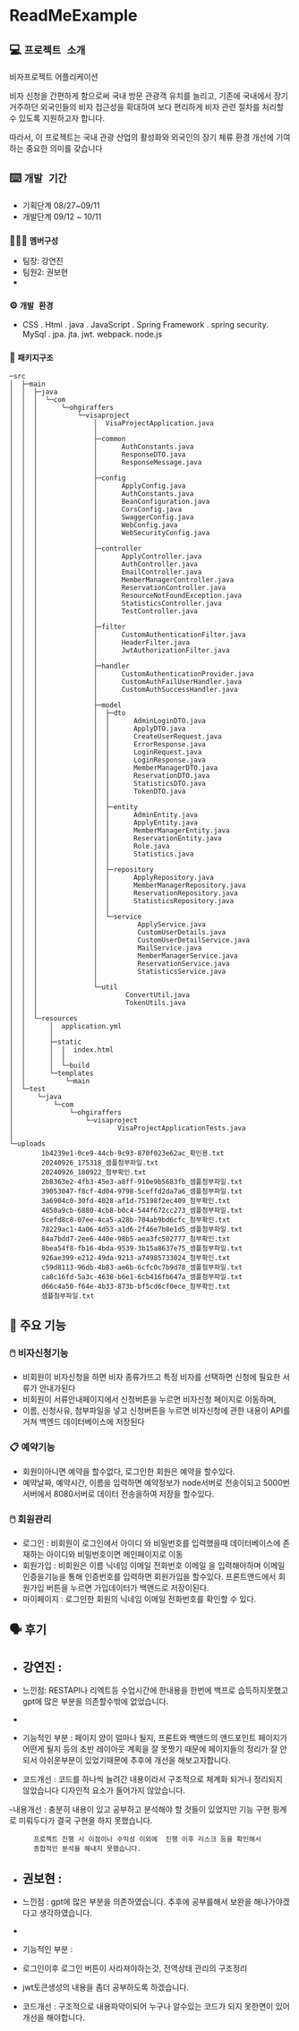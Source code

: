 # ReadMeExample

## 💻 `프로젝트 소개`
비자프로젝트 어플리케이션

비자 신청을 간편하게 함으로써 국내 방문 관광객 유치를 늘리고, 
기존에 국내에서 장기 거주하던 외국인들의 비자 접근성을 확대하여 
보다 편리하게 비자 관련 절차를 처리할 수 있도록 지원하고자 합니다. 

따라서, 이 프로젝트는 국내 관광 산업의 활성화와 외국인의 장기 체류 환경 개선에 기여하는 중요한 의미를 갖습니다
<br>

##  ⌨️ `개발 기간`
- 기획단계 08/27~09/11
- 개발단계 09/12 ~ 10/11

### 🧑‍🤝‍🧑 `멤버구성`
 - 팀장: 강연진 
 - 팀원2: 권보현
 - 
### ⚙️ `개발 환경`

- CSS . Html . java . JavaScript . Spring Framework . spring security. MySql . jpa. jta. jwt. webpack. node.js

### 📂 `패키지구조`


```
─src
│  ├─main
│  │  ├─java
│  │  │  └─com
│  │  │      └─ohgiraffers
│  │  │          └─visaproject
│  │  │              │  VisaProjectApplication.java
│  │  │              │
│  │  │              ├─common
│  │  │              │      AuthConstants.java
│  │  │              │      ResponseDTO.java
│  │  │              │      ResponseMessage.java
│  │  │              │
│  │  │              ├─config
│  │  │              │      ApplyConfig.java
│  │  │              │      AuthConstants.java
│  │  │              │      BeanConfiguration.java
│  │  │              │      CorsConfig.java
│  │  │              │      SwaggerConfig.java
│  │  │              │      WebConfig.java
│  │  │              │      WebSecurityConfig.java
│  │  │              │
│  │  │              ├─controller
│  │  │              │      ApplyController.java
│  │  │              │      AuthController.java
│  │  │              │      EmailController.java
│  │  │              │      MemberManagerController.java
│  │  │              │      ReservationController.java
│  │  │              │      ResourceNotFoundException.java
│  │  │              │      StatisticsController.java
│  │  │              │      TestController.java
│  │  │              │
│  │  │              ├─filter
│  │  │              │      CustomAuthenticationFilter.java
│  │  │              │      HeaderFilter.java
│  │  │              │      JwtAuthorizationFilter.java
│  │  │              │
│  │  │              ├─handler
│  │  │              │      CustomAuthenticationProvider.java
│  │  │              │      CustomAuthFailUserHandler.java
│  │  │              │      CustomAuthSuccessHandler.java
│  │  │              │
│  │  │              ├─model
│  │  │              │  ├─dto
│  │  │              │  │      AdminLoginDTO.java
│  │  │              │  │      ApplyDTO.java
│  │  │              │  │      CreateUserRequest.java
│  │  │              │  │      ErrorResponse.java
│  │  │              │  │      LoginRequest.java
│  │  │              │  │      LoginResponse.java
│  │  │              │  │      MemberManagerDTO.java
│  │  │              │  │      ReservationDTO.java
│  │  │              │  │      StatisticsDTO.java
│  │  │              │  │      TokenDTO.java
│  │  │              │  │
│  │  │              │  ├─entity
│  │  │              │  │      AdminEntity.java
│  │  │              │  │      ApplyEntity.java
│  │  │              │  │      MemberManagerEntity.java
│  │  │              │  │      ReservationEntity.java
│  │  │              │  │      Role.java
│  │  │              │  │      Statistics.java
│  │  │              │  │
│  │  │              │  ├─repository
│  │  │              │  │      ApplyRepository.java
│  │  │              │  │      MemberManagerRepository.java
│  │  │              │  │      ReservationRepository.java
│  │  │              │  │      StatisticsRepository.java
│  │  │              │  │
│  │  │              │  └─service
│  │  │              │          ApplyService.java
│  │  │              │          CustomUserDetails.java
│  │  │              │          CustomUserDetailService.java
│  │  │              │          MailService.java
│  │  │              │          MemberManagerService.java
│  │  │              │          ReservationService.java
│  │  │              │          StatisticsService.java
│  │  │              │
│  │  │              └─util
│  │  │                      ConvertUtil.java
│  │  │                      TokenUtils.java
│  │  │
│  │  └─resources
│  │      │  application.yml
│  │      │
│  │      ├─static
│  │      │  │  index.html
│  │      │  │
│  │      │  └─build
│  │      └─templates
│  │          └─main
│  └─test
│      └─java
│          └─com
│              └─ohgiraffers
│                  └─visaproject
│                          VisaProjectApplicationTests.java
│
└─uploads
        1b4239e1-0ce9-44cb-9c93-870f023e62ac_확인용.txt
        20240926_175318_셈플첨부파일.txt
        20240926_180922_첨부확인.txt
        2b8363e2-4fb3-45e3-a8ff-910e9b5683fb_셈플첨부파일.txt
        39053047-f8cf-4d04-9798-5ceffd2da7a6_셈플첨부파일.txt
        3a6904c0-30fd-4028-af1d-75198f2ec409_첨부확인.txt
        4850a9cb-6880-4cb8-b0c4-544f672cc273_셈플첨부파일.txt
        5cefd8c8-07ee-4ca5-a28b-704ab9bd6cfc_첨부확인.txt
        78229ac1-4a06-4d53-a1d6-2f46e7b8e1d5_셈플첨부파일.txt
        84a7bdd7-2ee6-440e-98b5-aea3fc502777_첨부확인.txt
        8bea54f8-fb16-4bda-9539-3b15a8637e75_셈플첨부파일.txt
        926ae399-e212-49da-9213-a74985733024_첨부확인.txt
        c59d8113-96db-4b83-ae6b-6cfc0c7b9d78_셈플첨부파일.txt
        ca8c16fd-5a3c-4638-b6e1-6cb416fb647a_셈플첨부파일.txt
        d66c4a50-f64e-4b33-873b-bf5cd6cf0ece_첨부확인.txt
        셈플첨부파일.txt

  ```              
    
## 📌 주요 기능
###  🖱️ 비자신청기능
- 비회원이 비자신청을 하면 비자 종류가뜨고 특정 비자를 선택하면 신청에 필요한 서류가 안내가된다
- 비회원이 서류안내페이지에서 신청버튼을 누르면 비자신청 페이지로 이동하며,
- 이름, 신청사유, 첨부파일을 넣고 신청버튼을 누르면 비자신청에 관한 내용이 API를 거쳐 백엔드 데이터베이스에 저장된다
 
### 📋 예약기능
- 회원이아니면 예약을 할수없다, 로그인한 회원은 예약을 할수있다.
- 예약날짜, 예약시간, 이름을 입력하면 예약정보가 node서버로 전송이되고 5000번서버에서 8080서버로 데이터 전송을하여 저장을 할수있다.

###  🖱️ 회원관리
- 로그인 : 비회원이 로그인에서 아이디 와 비밀번호를 입력했을때 데이터베이스에 존재하는 아이디와 비밀번호이면 메인페이지로 이동
- 회원가입 : 비회원은 이름 닉네임 이메일 전화번호 이메일 을 입력해야하며 이메일인증을기능을 통해 인증번호를 입력하면 회원가입을 할수있다.
            프론트앤드에서 회원가입 버튼을 누르면 가입데이터가 백앤드로 저장이된다.
- 마이페이지 : 로그인한 회원의 닉네임 이메일 전화번호를 확인할 수 있다.

## 🗣️ 후기
- ## 강연진 :
- 느낀점:  RESTAPI나  리엑트등 수업시간에 한내용을 한번에 백프로 습득하지못했고  gpt에 많은 부분을 의존할수밖에 없었습니다.
- 
- 기능적인 부분 : 페이지 양이 얼마나 될지, 프론트와 백앤드의 앤드포인트 페이지가 어떤게 될지 등의
                초반 레이아웃 계획을 잘 못짯기 때문에 페이지들의 정리가 잘 안되서 아쉬운부분이 있었기때문에 추후에 개선을 해보고자합니다.

- 코드개선 : 코드를 하나씩 늘려간 내용이라서 구조적으로  체계화 되거나 정리되지 않았습니다
            디자인적  요소가 들어가지 않았습니다.

-내용개선 : 충분히 내용이 있고  공부하고  분석해야  할 것들이  있었지만
          기능 구현 핑계로  미뤄두다가 결국 구현을 하지 못했습니다.

          프로젝트 진행 시 이점이나 수익성 이외에  진행 이후 리스크 등을 확인해서
          종합적인 분석을 해내지 못했습니다.

- ## 권보현 :
- 느낀점 : gpt에 많은 부분을 의존하였습니다. 추후에 공부를해서 보완을 해나가야겠다고 생각하였습니다.
- 
- 기능적인 부분 :
- 로그인이후 로그인 버튼이 사라져야하는것, 전역상태 관리의 구조정리
- jwt토큰생성의 내용을 좀더 공부하도록 하겠습니다.

- 코드개선 : 구조적으로 내용파악이되어 누구나 알수있는 코드가 되지 못한면이 있어 개선을 해야합니다.
  

 
